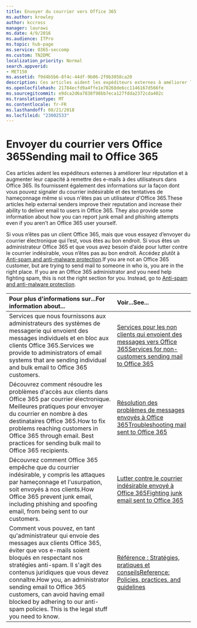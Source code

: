 ```yaml
---
title: Envoyer du courrier vers Office 365
ms.author: krowley
author: kccross
manager: laurawi
ms.date: 4/9/2016
ms.audience: ITPro
ms.topic: hub-page
ms.service: O365-seccomp
ms.custom: TN2DMC
localization_priority: Normal
search.appverid:
- MET150
ms.assetid: f9d4b5b6-8f4c-44df-9b06-2f9b3058ca20
description: Ces articles aident les expéditeurs externes à améliorer leur réputation et à augmenter leur capacité à remettre des e-mails à des utilisateurs dans Office 365. Ils fournissent également des informations sur la façon dont vous pouvez signaler du courrier indésirable et des tentatives de hameçonnage même si vous n'êtes pas un utilisateur d'Office 365.
ms.openlocfilehash: 21784ecfd9a4ffe1e70268de6cc1146167d566fe
ms.sourcegitcommit: e9dca2d6a7838f98bb7eca127fdda2372cda402c
ms.translationtype: MT
ms.contentlocale: fr-FR
ms.lasthandoff: 08/21/2018
ms.locfileid: "23002533"
---
```

# <a name="sending-mail-to-office-365"></a><span data-ttu-id="38236-104">Envoyer du courrier vers Office 365</span><span class="sxs-lookup"><span data-stu-id="38236-104">Sending mail to Office 365</span></span>

<span data-ttu-id="38236-p102">Ces articles aident les expéditeurs externes à améliorer leur réputation et à augmenter leur capacité à remettre des e-mails à des utilisateurs dans Office 365. Ils fournissent également des informations sur la façon dont vous pouvez signaler du courrier indésirable et des tentatives de hameçonnage même si vous n'êtes pas un utilisateur d'Office 365.</span><span class="sxs-lookup"><span data-stu-id="38236-p102">These articles help external senders improve their reputation and increase their ability to deliver email to users in Office 365. They also provide some information about how you can report junk email and phishing attempts even if you aren't an Office 365 user yourself.</span></span>
  
<span data-ttu-id="38236-p103">Si vous n’êtes pas un client Office 365, mais que vous essayez d’envoyer du courrier électronique qui l’est, vous êtes au bon endroit. Si vous êtes un administrateur Office 365 et que vous avez besoin d’aide pour lutter contre le courrier indésirable, vous n’êtes pas au bon endroit. Accédez plutôt à [Anti-spam and anti-malware protection](http://technet.microsoft.com/library/93c6c227-7442-4293-b64d-ec8f15c928db.aspx).</span><span class="sxs-lookup"><span data-stu-id="38236-p103">If you are not an Office 365 customer, but are trying to send mail to someone in who is, you are in the right place. If you are an Office 365 administrator and you need help fighting spam, this is not the right section for you. Instead, go to [Anti-spam and anti-malware protection](http://technet.microsoft.com/library/93c6c227-7442-4293-b64d-ec8f15c928db.aspx).</span></span>
  
|<span data-ttu-id="38236-110">**Pour plus d'informations sur...**</span><span class="sxs-lookup"><span data-stu-id="38236-110">**For information about...**</span></span>|<span data-ttu-id="38236-111">**Voir...**</span><span class="sxs-lookup"><span data-stu-id="38236-111">**See...**</span></span>|
|:-----|:-----|
|<span data-ttu-id="38236-112">Services que nous fournissons aux administrateurs des systèmes de messagerie qui envoient des messages individuels et en bloc aux clients Office 365.</span><span class="sxs-lookup"><span data-stu-id="38236-112">Services we provide to administrators of email systems that are sending individual and bulk email to Office 365 customers.</span></span>  <br/> |[<span data-ttu-id="38236-113">Services pour les non clients qui envoient des messages vers Office 365</span><span class="sxs-lookup"><span data-stu-id="38236-113">Services for non-customers sending mail to Office 365</span></span>](services-for-non-customers.md) <br/> |
|<span data-ttu-id="38236-p104">Découvrez comment résoudre les problèmes d'accès aux clients dans Office 365 par courrier électronique. Meilleures pratiques pour envoyer du courrier en nombre à des destinataires Office 365.</span><span class="sxs-lookup"><span data-stu-id="38236-p104">How to fix problems reaching customers in Office 365 through email. Best practices for sending bulk mail to Office 365 recipients.</span></span>  <br/> |[<span data-ttu-id="38236-116">Résolution des problèmes de messages envoyés à Office 365</span><span class="sxs-lookup"><span data-stu-id="38236-116">Troubleshooting mail sent to Office 365</span></span>](troubleshooting-mail-sent-to-office-365.md) <br/> |
|<span data-ttu-id="38236-117">Découvrez comment Office 365 empêche que du courrier indésirable, y compris les attaques par hameçonnage et l'usurpation, soit envoyés à nos clients.</span><span class="sxs-lookup"><span data-stu-id="38236-117">How Office 365 prevent junk email, including phishing and spoofing email, from being sent to our customers.</span></span>  <br/> |[<span data-ttu-id="38236-118">Lutter contre le courrier indésirable envoyé à Office 365</span><span class="sxs-lookup"><span data-stu-id="38236-118">Fighting junk email sent to Office 365</span></span>](fighting-junk-email.md) <br/> |
|<span data-ttu-id="38236-p105">Comment vous pouvez, en tant qu'administrateur qui envoie des messages aux clients Office 365, éviter que vos e-mails soient bloqués en respectant nos stratégies anti-spam. Il s'agit des contenus juridiques que vous devez connaître.</span><span class="sxs-lookup"><span data-stu-id="38236-p105">How you, an administrator sending email to Office 365 customers, can avoid having email blocked by adhering to our anti-spam policies. This is the legal stuff you need to know.</span></span>  <br/> |[<span data-ttu-id="38236-121">Référence : Stratégies, pratiques et conseils</span><span class="sxs-lookup"><span data-stu-id="38236-121">Reference: Policies, practices, and guidelines</span></span>](reference-policies-practices-and-guidelines.md) <br/> |
   

